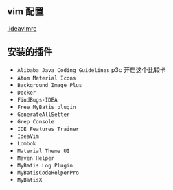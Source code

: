 
## vim 配置

[.ideavimrc](../macbook/.ideavimrc)

## 安装的插件

- `Alibaba Java Coding Guidelines` p3c 开启这个比较卡
- `Atom Material Icons`
- `Background Image Plus`
- `Docker`
- `FindBugs-IDEA`
- `Free MyBatis plugin`
- `GenerateAllSetter`
- `Grep Console`
- `IDE Features Trainer`
- `IdeaVim`
- `Lombok`
- `Material Theme UI`
- `Maven Helper`
- `MyBatis Log Plugin`
- `MyBatisCodeHelperPro`
- `MyBatisX`
